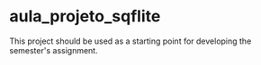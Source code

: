 # aula_projeto_sqflite

This project should be used as a starting point for developing the semester's assignment.

